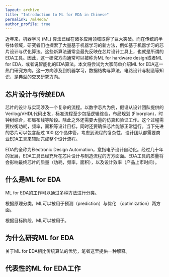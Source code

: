 ```yaml
---
layout: archive
title: "Introduction to ML for EDA in Chinese"
permalink: /ml4eda/
author_profile: true
---
```


近年来，机器学习 (ML) 算法已经在诸多应用领域取得了巨大突破。而在传统的半导体领域，研究者们也探索了大量基于机器学习的新方法，例如基于机器学习的芯片设计与优化算法。这些新算法通常会最先反映在芯片设计工具上，也就是所谓的EDA工具。因此，这一研究方向通常可以被称为ML for hardware design或者ML for EDA，或者说智能化的EDA算法。本文将尝试为大家简单介绍ML for EDA这一热门研究方向。这一方向涉及到机器学习，数据结构与算法，电路设计与制造等知识，是典型的交叉研究方向。

## 芯片设计与传统EDA

芯片的设计与实现涉及一个复杂的流程。以数字芯片为例，假设从设计团队提供的Verilog/VHDL代码出发，标准流程至少包括逻辑综合，布局规划 (Floorplan)，时钟树综合，布局布线等阶段。除此之外还需要大量的仿真和验证工作。这个过程需要权衡功耗，频率，面积等设计目标，同时还要确保芯片能够正常运行。当下先进的芯片可以包含超过 100 亿个晶体管，考虑到流程的复杂性，设计团队都需要商业EDA工具来辅助完成整个设计流程。

EDA的全称为Electronic Design Automation，意指电子设计自动化。经过几十年的发展，EDA工具已经充斥在芯片设计与制造流程的方方面面。EDA工具的质量将会影响最终芯片的质量（功耗，频率，面积），以及设计效率（产品上市时间）。

## 什么是ML for EDA

ML for EDA的工作可以通过多种方法进行分类。

根据原理分类，ML可以被用于预测（prediction）与优化 （optimization）两方面。

根据目标阶段，ML可以被用于。

## 为什么研究ML for EDA

关于ML for EDA相比传统算法的优势，笔者这里提供一种解释。

## 代表性的ML for EDA工作




